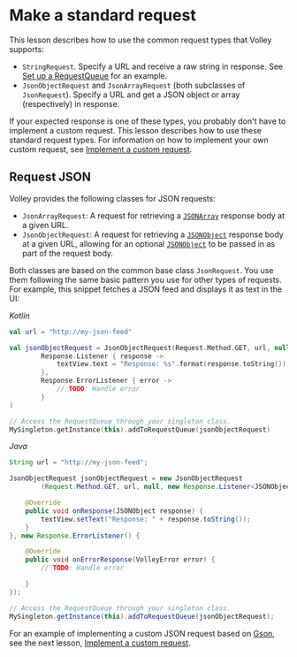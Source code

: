 # Make a standard request

This lesson describes how to use the common request types that Volley supports:

- `StringRequest`. Specify a URL and receive a raw string in response. See
  [Set up a RequestQueue](requestqueue.md) for an example.
- `JsonObjectRequest` and `JsonArrayRequest` (both subclasses of
  `JsonRequest`). Specify a URL and get a JSON object or array (respectively) in
  response.

If your expected response is one of these types, you probably don't have to implement a
custom request. This lesson describes how to use these standard request types. For
information on how to implement your own custom request, see
[Implement a custom request](./request-custom.md).

## Request JSON

Volley provides the following classes for JSON requests:

- `JsonArrayRequest`: A request for retrieving a
  [`JSONArray`](https://developer.android.com/reference/org/json/JSONArray)
  response body at a given URL.
- `JsonObjectRequest`: A request for retrieving a
  [`JSONObject`](https://developer.android.com/reference/org/json/JSONObject)
  response body at a given URL, allowing for an optional
  [`JSONObject`](https://developer.android.com/reference/org/json/JSONObject)
  to be passed in as part of the request body.

Both classes are based on the common base class `JsonRequest`. You use them
following the same basic pattern you use for other types of requests. For example, this
snippet fetches a JSON feed and displays it as text in the UI:

*Kotlin*

```kotlin
val url = "http://my-json-feed"

val jsonObjectRequest = JsonObjectRequest(Request.Method.GET, url, null,
        Response.Listener { response ->
            textView.text = "Response: %s".format(response.toString())
        },
        Response.ErrorListener { error ->
            // TODO: Handle error
        }
)

// Access the RequestQueue through your singleton class.
MySingleton.getInstance(this).addToRequestQueue(jsonObjectRequest)
```

*Java*

```java
String url = "http://my-json-feed";

JsonObjectRequest jsonObjectRequest = new JsonObjectRequest
        (Request.Method.GET, url, null, new Response.Listener<JSONObject>() {

    @Override
    public void onResponse(JSONObject response) {
        textView.setText("Response: " + response.toString());
    }
}, new Response.ErrorListener() {

    @Override
    public void onErrorResponse(VolleyError error) {
        // TODO: Handle error

    }
});

// Access the RequestQueue through your singleton class.
MySingleton.getInstance(this).addToRequestQueue(jsonObjectRequest);
```

For an example of implementing a custom JSON request based on
[Gson](https://github.com/google/gson), see the next lesson,
[Implement a custom request](request-custom.md).
